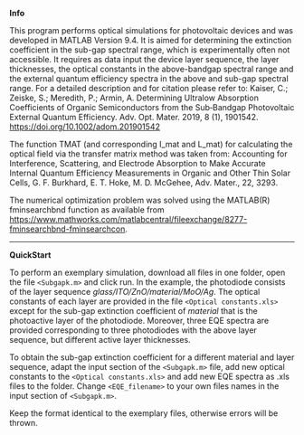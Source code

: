 **Info**

This program performs optical simulations for photovoltaic devices and was developed in MATLAB Version 9.4. It is aimed for determining the extinction coefficient in the sub-gap spectral range, which is experimentally often not accessible. It requires as data input the device layer sequence, the layer thicknesses, the optical constants in the above-bandgap spectral range and the external quantum efficiency spectra in the above and sub-gap spectral range. For a detailed description and for citation please refer to: 
Kaiser, C.; Zeiske, S.; Meredith, P.; Armin, A. Determining Ultralow Absorption Coefficients of Organic Semiconductors from the Sub‐Bandgap Photovoltaic External Quantum Efficiency. Adv. Opt. Mater. 2019, 8 (1), 1901542. https://doi.org/10.1002/adom.201901542

The function TMAT (and corresponding I_mat and L_mat) for calculating the optical field via the transfer matrix
method was taken from:
Accounting for Interference, Scattering, and Electrode Absorption to Make
Accurate Internal Quantum Efficiency Measurements in Organic and Other 
Thin Solar Cells, G. F. Burkhard, E. T. Hoke, M. D. McGehee, Adv. Mater., 22, 3293.

The numerical optimization problem was solved using the MATLAB(R) fminsearchbnd function as available
from https://www.mathworks.com/matlabcentral/fileexchange/8277-fminsearchbnd-fminsearchcon.

__________________________________
**QuickStart**

To perform an exemplary simulation, download all files in one folder, open the file `<Subgapk.m>` and click run.
In the example, the photodiode consists of the layer sequence *glass/ITO/ZnO/material/MoO/Ag*. The optical constants
of each layer are provided in the file `<Optical constants.xls>` except for the sub-gap extinction coefficient of *material* that
is the photoactive layer of the photodiode. Moreover, three EQE spectra are provided corresponding to three photodiodes
with the above layer sequence, but different active layer thicknesses. 

To obtain the sub-gap extinction coefficient for a different material and layer sequence,
adapt the input section of the `<Subgapk.m>` file, add new optical constants to the `<Optical constants.xls>` 
and add new EQE spectra as .xls files to the folder. Change `<EQE_filename>` to your own files names in the input section of `<Subgapk.m>`.

Keep the format identical to the exemplary files, otherwise errors will be thrown.

